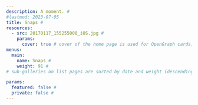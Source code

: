 ```yaml
---
description: A moment. #
#lastmod: 2023-07-05
title: Snaps #
resources:
  - src: 20170117_155255000_iOS.jpg #
    params:
      cover: true # cover of the home page is used for OpenGraph cards, etc.
menus:
  main:
    name: Snaps #
    weight: 91 #
# sub-galleries on list pages are sorted by date and weight (descending)

params:
  featured: false #
  private: false #
---
```

